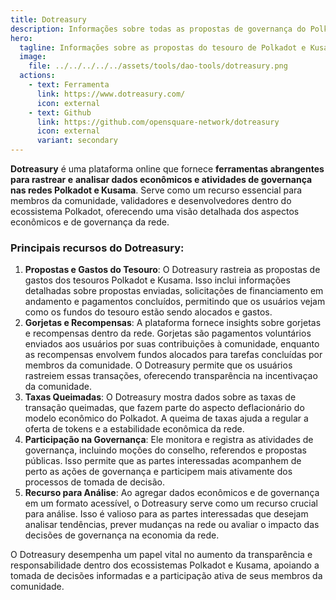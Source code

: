 ```yaml
---
title: Dotreasury
description: Informações sobre todas as propostas de governança do Polkadot e Kusama.
hero:
  tagline: Informações sobre as propostas do tesouro de Polkadot e Kusama.
  image: 
    file: ../../../../../assets/tools/dao-tools/dotreasury.png
  actions:
    - text: Ferramenta
      link: https://www.dotreasury.com/
      icon: external
    - text: Github
      link: https://github.com/opensquare-network/dotreasury
      icon: external
      variant: secondary
---
```


**Dotreasury** é uma plataforma online que fornece **ferramentas abrangentes para rastrear e** **analisar dados econômicos e atividades de governança nas redes Polkadot e Kusama**. Serve como um recurso essencial para membros da comunidade, validadores e desenvolvedores dentro do ecossistema Polkadot, oferecendo uma visão detalhada dos aspectos econômicos e de governança da rede.

### Principais recursos do Dotreasury:
1. **Propostas e Gastos do Tesouro**: O Dotreasury rastreia as propostas de gastos dos tesouros Polkadot e Kusama. Isso inclui informações detalhadas sobre propostas enviadas, solicitações de financiamento em andamento e pagamentos concluídos, permitindo que os usuários vejam como os fundos do tesouro estão sendo alocados e gastos.
2. **Gorjetas e Recompensas**: A plataforma fornece insights sobre gorjetas e recompensas dentro da rede. Gorjetas são pagamentos voluntários enviados aos usuários por suas contribuições à comunidade, enquanto as recompensas envolvem fundos alocados para tarefas concluídas por membros da comunidade. O Dotreasury permite que os usuários rastreiem essas transações, oferecendo transparência na incentivaçao da comunidade.
3. **Taxas Queimadas**: O Dotreasury mostra dados sobre as taxas de transação queimadas, que fazem parte do aspecto deflacionário do modelo econômico do Polkadot. A queima de taxas ajuda a regular a oferta de tokens e a estabilidade econômica da rede.
4. **Participação na Governança**: Ele monitora e registra as atividades de governança, incluindo moções do conselho, referendos e propostas públicas. Isso permite que as partes interessadas acompanhem de perto as ações de governança e participem mais ativamente dos processos de tomada de decisão.
5. **Recurso para Análise**: Ao agregar dados econômicos e de governança em um formato acessível, o Dotreasury serve como um recurso crucial para análise. Isso é valioso para as partes interessadas que desejam analisar tendências, prever mudanças na rede ou avaliar o impacto das decisões de governança na economia da rede.

O Dotreasury desempenha um papel vital no aumento da transparência e responsabilidade dentro dos ecossistemas Polkadot e Kusama, apoiando a tomada de decisões informadas e a participação ativa de seus membros da comunidade.
